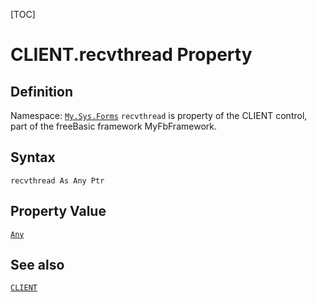 [TOC]
# CLIENT.recvthread Property

## Definition
Namespace: [`My.Sys.Forms`](My.Sys.Forms.md)
`recvthread` is property of the CLIENT control, part of the freeBasic framework MyFbFramework.
## Syntax
```freeBasic
recvthread As Any Ptr
```
## Property Value
[`Any`]("https://www.freebasic.net/wiki/KeyPgAny")
## See also
[`CLIENT`](CLIENT.md)
